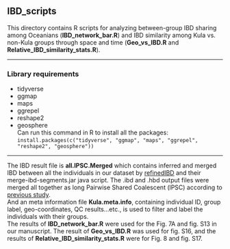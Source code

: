 ## IBD_scripts
This directory contains R scripts for analyzing between-group IBD sharing among Oceanians (**IBD_network_bar.R**) and IBD similarity among Kula vs. non-Kula groups through space and time (**Geo_vs_IBD.R** and **Relative_IBD_similarity_stats.R**).  
***
### Library requirements
* tidyverse
* ggmap
* maps
* ggrepel
* reshape2
* geosphere  
Can run this command in R to install all the packages: ```install.packages(c("tidyverse", "ggmap", "maps", "ggrepel", "reshape2", "geosphere"))```  
***
The IBD result file is **all.lPSC.Merged** which contains inferred and merged IBD between all the individuals in our dataset by [refinedIBD](https://faculty.washington.edu/browning/refined-ibd.html) and their merge-ibd-segments.jar java script. The .ibd and .hbd output files were merged all together as long Pairwise Shared Coalescent (lPSC) according to [previous study](https://github.com/halasadi/MAPS).  
And an meta information file **Kula.meta.info**, containing individual ID, group label, geo-coordinates, QC results...etc., is used to filter and label the individuals with their groups.  
The results of **IBD_network_bar.R** were used for the Fig. 7A and fig. S13 in our manuscript. The result of **Geo_vs_IBD.R** was used for fig. S16, and the results of **Relative_IBD_similarity_stats.R** were for Fig. 8 and fig. S17.